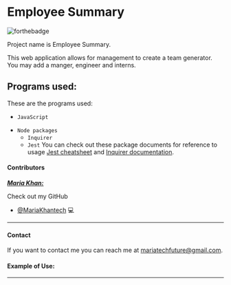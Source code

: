 # Employee Summary

<!--- These are examples. See https://shields.io for others or to customize this set of shields. You might want to include dependencies, project status and licence info here --->
![forthebadge](https://forthebadge.com/images/badges/made-with-javascript.svg)

Project name is Employee Summary.

This web application allows for management to create a team generator. You may add a manger, engineer and interns. 

## Programs used:

These are the programs used:
<!--- These are just example requirements. Add, duplicate or remove as required --->
* `JavaScript`
- `Node packages`
    * `Inquirer`
    * `Jest`
 You can check out these package documents for reference to usage [Jest cheatsheet](https://github.com/sapegin/jest-cheat-sheet) and [Inquirer documentation](https://www.npmjs.com/package/inquirer).


#### Contributors

***<ins>Maria Khan:</ins>***

 Check out my GitHub

* [@MariaKhantech](https://github.com/MariaKhantech) 💻

* * *
#### Contact

If you want to contact me you can reach me at <mariatechfuture@gmail.com>.


#### Example of Use:
---

